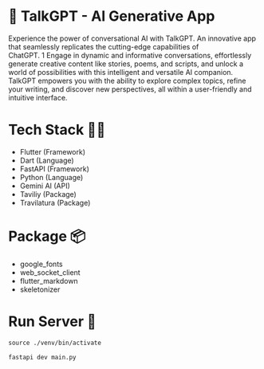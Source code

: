 # 🤖 TalkGPT - AI Generative App

Experience the power of conversational AI with TalkGPT. An innovative app that seamlessly replicates the cutting-edge capabilities of ChatGPT. 1 Engage in dynamic and informative conversations, effortlessly generate creative content like stories, poems, and scripts, and unlock a world of possibilities with this intelligent and versatile AI companion. TalkGPT empowers you with the ability to explore complex topics, refine your writing, and discover new perspectives, all within a user-friendly and intuitive interface.  

# Tech Stack **👩‍💻**

- Flutter (Framework)
- Dart (Language)
- FastAPI (Framework)
- Python (Language)
- Gemini AI (API)
- Taviliy (Package)
- Travilatura (Package)

# Package 📦

- google_fonts
- web_socket_client
- flutter_markdown
- skeletonizer

# Run Server 🛜

```xml
source ./venv/bin/activate
```

```
fastapi dev main.py
```
